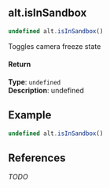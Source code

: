 [//]: # (version=d8c1416a3a40c124fe648ad46521412ab940c2ef5b79240289bee30584423989)

## alt.isInSandbox

```js
undefined alt.isInSandbox()
```

Toggles camera freeze state

#### Return

**Type**: `undefined`  
**Description**: undefined  


## Example

```js
undefined alt.isInSandbox()
```

## References

*TODO*